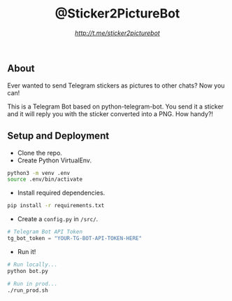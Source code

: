 <h1 align="center">@Sticker2PictureBot</h1>
<p align="center">
  <a href="http://t.me/sticker2picturebot"><em>http://t.me/sticker2picturebot</em></a>
</p>
<br>

## About

Ever wanted to send Telegram stickers as pictures to other chats? Now you can!

This is a Telegram Bot based on python-telegram-bot. You send it a sticker and it will reply you with the sticker converted into a PNG. How handy?!


## Setup and Deployment

- Clone the repo.
- Create Python VirtualEnv.
```bash
python3 -m venv .env
source .env/bin/activate
```
- Install required dependencies.
```bash
pip install -r requirements.txt
```
- Create a `config.py` in `/src/`.
```python
# Telegram Bot API Token
tg_bot_token = "YOUR-TG-BOT-API-TOKEN-HERE"
```
- Run it!
```bash
# Run locally...
python bot.py

# Run in prod...
./run_prod.sh
```